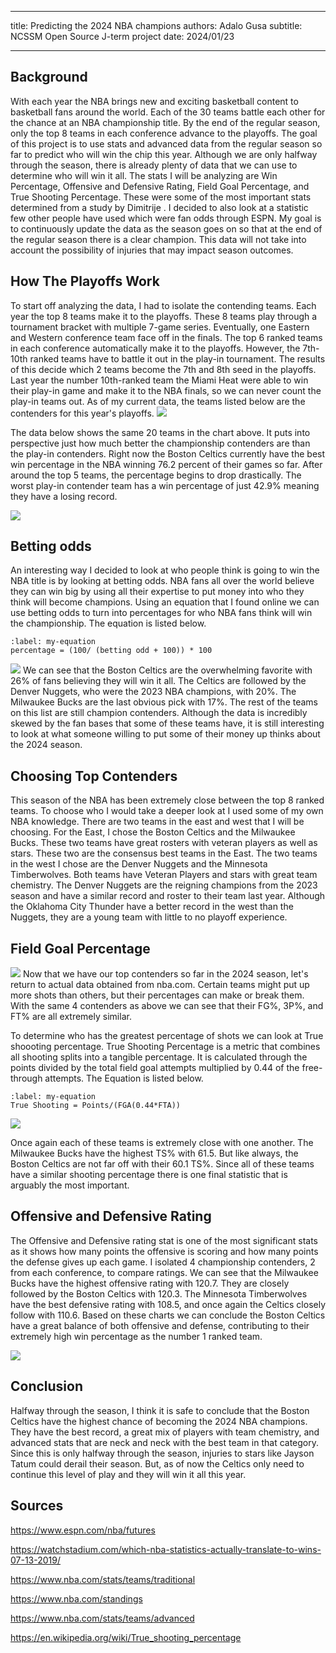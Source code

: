 ----

title: Predicting the 2024 NBA champions
authors: Adalo Gusa
subtitle: NCSSM Open Source J-term project
date: 2024/01/23
    


----

 
## Background
With each year the NBA brings new and exciting basketball content to basketball fans around the world. Each of the 30 teams battle each other for the chance at an NBA championship title. By the end of the regular season, only the top 8 teams in each conference advance to the playoffs. The goal of this project is to use stats and advanced data from the regular season so far to predict who will win the chip this year. Although we are only halfway through the season, there is already plenty of data that we can use to determine who will win it all. The stats I will be analyzing are Win Percentage, Offensive and Defensive Rating, Field Goal Percentage, and True Shooting Percentage. These were some of the most important stats determined from a study by Dimitrije [](doi:10.1371/journal.pone.0273427). I decided to also look at a statistic few other people have used which were fan odds through ESPN. My goal is to continuously update the data as the season goes on so that at the end of the regular season there is a clear champion. This data will not take into account the possibility of injuries that may impact season outcomes.




## How The Playoffs Work
To start off analyzing the data, I had to isolate the contending teams. Each year the top 8 teams make it to the playoffs. These 8 teams play through a tournament bracket with multiple 7-game series. Eventually, one Eastern and Western conference team face off in the finals. The top 6 ranked teams in each conference automatically make it to the playoffs. However, the 7th-10th ranked teams have to battle it out in the play-in tournament. The results of this decide which 2 teams become the 7th and 8th seed in the playoffs. Last year the number 10th-ranked team the Miami Heat were able to win their play-in game and make it to the NBA finals, so we can never count the play-in teams out. As of my current data, the teams listed below are the contenders for this year's playoffs.
![](#PlayoffContenders)


The data below shows the same 20 teams in the chart above. It puts into perspective just how much better the championship contenders are than the play-in contenders. Right now the Boston Celtics currently have the best win percentage in the NBA winning 76.2 percent of their games so far. After around the top 5 teams, the percentage begins to drop drastically. The worst play-in contender team has a win percentage of just 42.9% meaning they have a losing record.


![](#WinP)


## Betting odds


An interesting way I decided to look at who people think is going to win the NBA title is by looking at betting odds. NBA fans all over the world believe they can win big by using all their expertise to put money into who they think will become champions. Using an equation that I found online we can use betting odds to turn into percentages for who NBA fans think will win the championship. The equation is listed below.


```{math}
:label: my-equation
percentage = (100/ (betting odd + 100)) * 100
```
![](#BettingOdds)
We can see that the Boston Celtics are the overwhelming favorite with 26% of fans believing they will win it all. The Celtics are followed by the Denver Nuggets, who were the 2023 NBA champions, with 20%. The Milwaukee Bucks are the last obvious pick with 17%. The rest of the teams on this list are still champion contenders. Although the data is incredibly skewed by the fan bases that some of these teams have, it is still interesting to look at what someone willing to put some of their money up thinks about the 2024 season.


## Choosing Top Contenders


This season of the NBA has been extremely close between the top 8 ranked teams. To choose who I would take a deeper look at I used some of my own NBA knowledge. There are two teams in the east and west that I will be choosing. For the East, I chose the Boston Celtics and the Milwaukee Bucks. These two teams have great rosters with veteran players as well as stars. These two are the consensus best teams in the East. The two teams in the west I chose are the Denver Nuggets and the Minnesota Timberwolves. Both teams have Veteran Players and stars with great team chemistry. The Denver Nuggets are the reigning champions from the 2023 season and have a similar record and roster to their team last year. Although the Oklahoma City Thunder have a better record in the west than the Nuggets, they are a young team with little to no playoff experience.


## Field Goal Percentage


![](#ShootingP)
Now that we have our top contenders so far in the 2024 season, let's return to actual data obtained from nba.com. Certain teams might put up more shots than others, but their percentages can make or break them. With the same 4 contenders as above we can see that their FG%, 3P%, and FT% are all extremely similar.




To determine who has the greatest percentage of shots we can look at True shoooting percentage. True Shooting Percentage is a metric that combines all shooting splits into a tangible percentage. It is calculated through the points divided by the total field goal attempts multiplied by 0.44 of the free-through attempts. The Equation is listed below.
```{math}
:label: my-equation
True Shooting = Points/(FGA(0.44*FTA))
```
![](#TSP)


Once again each of these teams is extremely close with one another. The Milwaukee Bucks have the highest TS% with 61.5. But like always, the Boston Celtics are not far off with their 60.1 TS%. Since all of these teams have a similar shooting percentage there is one final statistic that is arguably the most important.


## Offensive and Defensive Rating


The Offensive and Defensive rating stat is one of the most significant stats as it shows how many points the offensive is scoring and how many points the defense gives up each game. I isolated 4 championship contenders, 2 from each conference, to compare ratings. We can see that the Milwaukee Bucks have the highest offensive rating with 120.7. They are closely followed by the Boston Celtics with 120.3. The Minnesota Timberwolves have the best defensive rating with 108.5, and once again the Celtics closely follow with 110.6. Based on these charts we can conclude the Boston Celtics have a great balance of both offensive and defense, contributing to their extremely high win percentage as the number 1 ranked team.


![](#OFFDEFRTG)


## Conclusion


Halfway through the season, I think it is safe to conclude that the Boston Celtics have the highest chance of becoming the 2024 NBA champions. They have the best record, a great mix of players with team chemistry, and advanced stats that are neck and neck with the best team in that category. Since this is only halfway through the season, injuries to stars like Jayson Tatum could derail their season. But, as of now the Celtics only need to continue this level of play and they will win it all this year.


## Sources

https://www.espn.com/nba/futures

https://watchstadium.com/which-nba-statistics-actually-translate-to-wins-07-13-2019/

https://www.nba.com/stats/teams/traditional

https://www.nba.com/standings

https://www.nba.com/stats/teams/advanced


https://en.wikipedia.org/wiki/True_shooting_percentage
